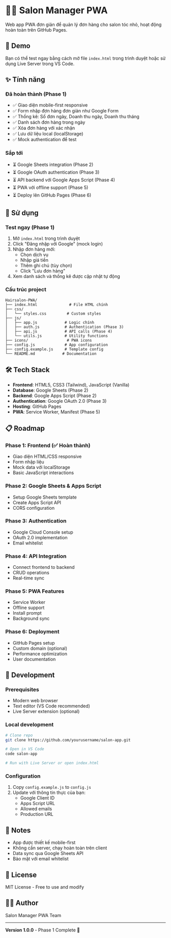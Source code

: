 # 💇‍♀️ Salon Manager PWA

Web app PWA đơn giản để quản lý đơn hàng cho salon tóc nhỏ, hoạt động hoàn toàn trên GitHub Pages.

## 🚀 Demo

Bạn có thể test ngay bằng cách mở file `index.html` trong trình duyệt hoặc sử dụng Live Server trong VS Code.

## ✨ Tính năng

### Đã hoàn thành (Phase 1)
- ✅ Giao diện mobile-first responsive
- ✅ Form nhập đơn hàng đơn giản như Google Form
- ✅ Thống kê: Số đơn ngày, Doanh thu ngày, Doanh thu tháng
- ✅ Danh sách đơn hàng trong ngày
- ✅ Xóa đơn hàng với xác nhận
- ✅ Lưu dữ liệu local (localStorage)
- ✅ Mock authentication để test

### Sắp tới
- ⏳ Google Sheets integration (Phase 2)
- ⏳ Google OAuth authentication (Phase 3)
- ⏳ API backend với Google Apps Script (Phase 4)
- ⏳ PWA với offline support (Phase 5)
- ⏳ Deploy lên GitHub Pages (Phase 6)

## 📱 Sử dụng

### Test ngay (Phase 1)
1. Mở `index.html` trong trình duyệt
2. Click "Đăng nhập với Google" (mock login)
3. Nhập đơn hàng mới:
   - Chọn dịch vụ
   - Nhập giá tiền
   - Thêm ghi chú (tùy chọn)
   - Click "Lưu đơn hàng"
4. Xem danh sách và thống kê được cập nhật tự động

### Cấu trúc project
```
Hairsalon-PWA/
├── index.html              # File HTML chính
├── css/
│   └── styles.css         # Custom styles
├── js/
│   ├── app.js            # Logic chính
│   ├── auth.js           # Authentication (Phase 3)
│   ├── api.js            # API calls (Phase 4)
│   └── utils.js          # Utility functions
├── icons/                 # PWA icons
├── config.js             # App configuration
├── config.example.js     # Template config
└── README.md            # Documentation
```

## 🛠️ Tech Stack

- **Frontend**: HTML5, CSS3 (Tailwind), JavaScript (Vanilla)
- **Database**: Google Sheets (Phase 2)
- **Backend**: Google Apps Script (Phase 2)
- **Authentication**: Google OAuth 2.0 (Phase 3)
- **Hosting**: GitHub Pages
- **PWA**: Service Worker, Manifest (Phase 5)

## 📋 Roadmap

### Phase 1: Frontend (✅ Hoàn thành)
- Giao diện HTML/CSS responsive
- Form nhập liệu
- Mock data với localStorage
- Basic JavaScript interactions

### Phase 2: Google Sheets & Apps Script
- Setup Google Sheets template
- Create Apps Script API
- CORS configuration

### Phase 3: Authentication
- Google Cloud Console setup
- OAuth 2.0 implementation
- Email whitelist

### Phase 4: API Integration
- Connect frontend to backend
- CRUD operations
- Real-time sync

### Phase 5: PWA Features
- Service Worker
- Offline support
- Install prompt
- Background sync

### Phase 6: Deployment
- GitHub Pages setup
- Custom domain (optional)
- Performance optimization
- User documentation

## 🔧 Development

### Prerequisites
- Modern web browser
- Text editor (VS Code recommended)
- Live Server extension (optional)

### Local development
```bash
# Clone repo
git clone https://github.com/yourusername/salon-app.git

# Open in VS Code
code salon-app

# Run with Live Server or open index.html
```

### Configuration
1. Copy `config.example.js` to `config.js`
2. Update với thông tin thực của bạn:
   - Google Client ID
   - Apps Script URL
   - Allowed emails
   - Production URL

## 📝 Notes

- App được thiết kế mobile-first
- Không cần server, chạy hoàn toàn trên client
- Data sync qua Google Sheets API
- Bảo mật với email whitelist

## 📄 License

MIT License - Free to use and modify

## 👨‍💻 Author

Salon Manager PWA Team

---

**Version 1.0.0** - Phase 1 Complete 🎉
